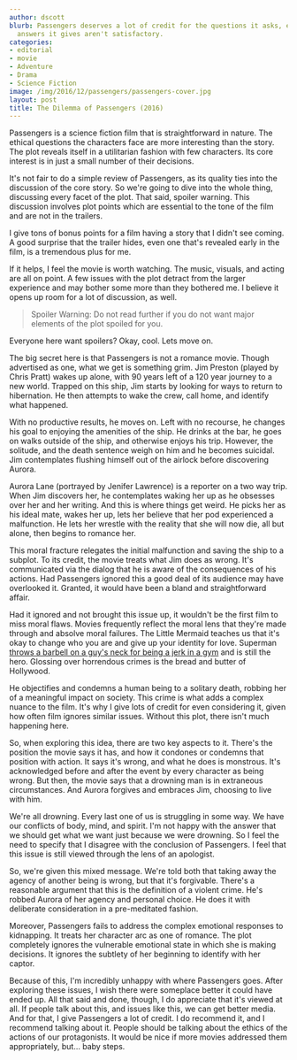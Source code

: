 ```yaml
---
author: dscott
blurb: Passengers deserves a lot of credit for the questions it asks, even if the
  answers it gives aren't satisfactory.
categories:
- editorial
- movie
- Adventure
- Drama
- Science Fiction
image: /img/2016/12/passengers/passengers-cover.jpg
layout: post
title: The Dilemma of Passengers (2016)
---
```


Passengers is a science fiction film that is straightforward in nature. The ethical questions the characters face are more interesting than the story. The plot reveals itself in a utilitarian fashion with few characters. Its core interest is in just a small number of their decisions. 

It's not fair to do a simple review of Passengers, as its quality ties into the discussion of the core story. So we're going to dive into the whole thing, discussing every facet of the plot. That said, spoiler warning. This discussion involves plot points which are essential to the tone of the film and are not in the trailers.

I give tons of bonus points for a film having a story that I didn't see coming. A good surprise that the trailer hides, even one that's revealed early in the film, is a tremendous plus for me.

If it helps, I feel the movie is worth watching. The  music, visuals, and acting are all on point. A few issues with the plot detract from the larger experience and may bother some more than they bothered me. I believe it opens up room for a lot of discussion, as well.

> Spoiler Warning: Do not read further if you do not want major elements of the plot spoiled for you.

Everyone here want spoilers? Okay, cool. Lets move on.

The big secret here is that Passengers is not a romance movie. Though advertised as one, what we get is something grim. Jim Preston (played by Chris Pratt) wakes up alone, with 90 years left of a 120 year journey to a new world. Trapped on this ship, Jim starts by looking for ways to return to hibernation. He then attempts to wake the crew, call home, and identify what happened. 

With no productive results, he moves on. Left with no recourse, he changes his goal to enjoying the amenities of the ship. He drinks at the bar, he goes on walks outside of the ship, and otherwise enjoys his trip. However, the solitude, and the death sentence weigh on him and he becomes suicidal. Jim contemplates flushing himself out of the airlock before discovering Aurora.

Aurora Lane (portrayed by Jenifer Lawrence) is a reporter on a two way trip. When Jim discovers her, he contemplates waking her up as he obsesses over her and her writing. And this is where things get weird. He picks her as his ideal mate, wakes her up, lets her  believe that her pod experienced a malfunction. He lets her wrestle with the reality that she will now die, all but alone, then begins to romance her.

This moral fracture  relegates the initial malfunction and saving the ship to a subplot. To its credit, the movie treats what Jim does as wrong. It's communicated via the dialog that he is aware of the consequences of his actions. Had Passengers ignored this a good deal of its audience may have overlooked it. Granted, it would have been a bland and straightforward affair. 

Had it ignored and not brought this issue up, it wouldn't be the first film to miss moral flaws. Movies frequently reflect the moral lens that they're made through and absolve moral failures. The Little Mermaid teaches us that it's okay to change who you are and give up your identity for love. Superman [throws a barbell on a guy's neck for being a jerk in a gym](https://youtu.be/1phidBmoNcY?t=1m34s "Superman attempts murder.") and is still the hero. Glossing over horrendous crimes is the bread and butter of Hollywood. 

He objectifies and condemns a human being to a solitary death, robbing her of a meaningful impact on society. This crime is what adds a complex nuance to the film. It's why I give lots of credit for even considering it, given how often film ignores similar issues. Without this plot, there isn't much happening here.

So, when exploring this idea, there are two key aspects to it. There's the position the movie says it has, and how it condones or condemns that position with action. It says it's wrong, and what he does is monstrous. It's acknowledged before and after the event by every character as being wrong. But then, the movie says that a drowning man is in extraneous circumstances. And Aurora forgives and embraces Jim, choosing to live with him.

We're all drowning. Every last one of us is struggling in some way. We have our conflicts of body, mind, and spirit. I'm not happy with the answer that we should get what we want just because we were drowning. So I feel the need to specify that I disagree with the conclusion of Passengers. I feel that this issue is still viewed through the lens of an apologist.

So, we're given this mixed message. We're told both that taking away the agency of another being is wrong, but that it's forgivable. There's a reasonable argument that this is the definition of a violent crime. He's robbed Aurora of her agency and personal choice. He does it with deliberate consideration in a pre-meditated fashion.

Moreover, Passengers fails to address the complex emotional responses to kidnapping. It treats her character arc as one of romance. The plot completely ignores the vulnerable emotional state in which she is making decisions. It ignores the subtlety of her beginning to identify with her captor. 

Because of this, I'm incredibly unhappy with where Passengers goes. After exploring these issues, I wish there were someplace better it could have ended up. All that said and done, though, I do appreciate that it's viewed at all. If people talk about this, and issues like this, we can get better media. And for that, I give Passengers a lot of credit. I do recommend it, and I recommend talking about it. People should be talking about the ethics of the actions of our protagonists. It would be nice if more movies addressed them appropriately, but... baby steps.